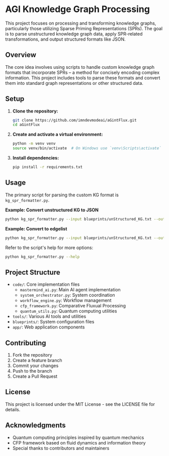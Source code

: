 # AGI Knowledge Graph Processing

This project focuses on processing and transforming knowledge graphs, particularly those utilizing Sparse Priming Representations (SPRs). The goal is to parse unstructured knowledge graph data, apply SPR-related transformations, and output structured formats like JSON.

## Overview

The core idea involves using scripts to handle custom knowledge graph formats that incorporate SPRs – a method for concisely encoding complex information. This project includes tools to parse these formats and convert them into standard graph representations or other structured data.

## Setup

1. **Clone the repository:**
   ```bash
   git clone https://github.com/imndevmodeai/aGintFlux.git
   cd aGintFlux
   ```

2. **Create and activate a virtual environment:**
   ```bash
   python -m venv venv
   source venv/bin/activate  # On Windows use `venv\Scripts\activate`
   ```

3. **Install dependencies:**
   ```bash
   pip install -r requirements.txt
   ```

## Usage

The primary script for parsing the custom KG format is `kg_spr_formatter.py`.

**Example: Convert unstructured KG to JSON**

```bash
python kg_spr_formatter.py --input blueprints/unStructured_KG.txt --output blueprints/spr_formatted_kg.json
```

**Example: Convert to edgelist**

```bash
python kg_spr_formatter.py --input blueprints/unStructured_KG.txt --output blueprints/kg_edgelist.txt --format edgelist
```

Refer to the script's help for more options:
```bash
python kg_spr_formatter.py --help
```

## Project Structure

- `code/`: Core implementation files
  - `mastermind_ai.py`: Main AI agent implementation
  - `system_orchestrator.py`: System coordination
  - `workflow_engine.py`: Workflow management
  - `cfp_framework.py`: Comparative Fluxual Processing
  - `quantum_utils.py`: Quantum computing utilities
- `tools/`: Various AI tools and utilities
- `blueprints/`: System configuration files
- `app/`: Web application components

## Contributing

1. Fork the repository
2. Create a feature branch
3. Commit your changes
4. Push to the branch
5. Create a Pull Request

## License

This project is licensed under the MIT License - see the LICENSE file for details.

## Acknowledgments

- Quantum computing principles inspired by quantum mechanics
- CFP framework based on fluid dynamics and information theory
- Special thanks to contributors and maintainers 